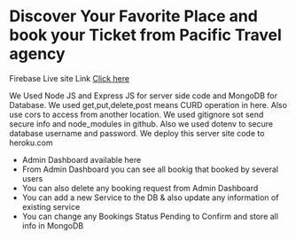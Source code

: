 <h1> Discover Your Favorite Place and book your Ticket from <b> Pacific Travel agency</b></h1>
<p> Firebase Live site Link <a href="https://pacific-travel-agency.web.app/" target="_blank"> Click here </a></p>
<p> We Used Node JS and Express JS for server side code and MongoDB for Database. We used get,put,delete,post means CURD operation in here. Also use cors to access from another location. We used gitignore sot send secure info and node_modules in github. Also we used dotenv to secure database username and password. We deploy this server site code to heroku.com </p>
<ul>
    <li> Admin Dashboard available here</li>
    <li> From Admin Dashboard you can see all bookig that booked by several users</li>
    <li> You can also delete any booking request from Admin Dashboard</li>
    <li> You can add a new Service to the DB & also update any information of existing service</li>
    <li> You can change any Bookings Status Pending to Confirm and store all info in MongoDB</li>
</ul>